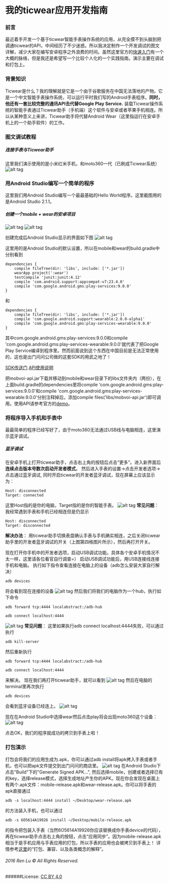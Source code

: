 # 我的ticwear应用开发指南
### 前言
最近着手开发一个基于ticwear智能手表操作系统的应用，从完全摸不到头脑到把调通ticwear的API，中间经历了不少迷惑。所以我决定制作一个开发调试的图文详解，减少大家在编写安卓程序之外浪费的时间。虽然这里官方的[快速入门](http://developer.chumenwenwen.com/v2/doc/ticwear/getting-started)有一个大概的脉络，但是我还是希望写一个比较个人化的一个实践指南。演示主要在调试和打包上。

### 背景知识
Ticwear是什么？我的理解就是它是一个由于谷歌服务在中国无法落地的产物。它是一个中文智能手表操作系统，可以运行平时我们写的Android手表程序。**同时，他还有一套比较完整的通讯API去代替Google Play Service.** 装载Ticwear操作系统的智能手表通过Ticwear助手（手机端）这个软件与安卓或者苹果手机相连。所以从某种意义上来讲，Ticwear助手将代替Android Wear（这里指运行在安卓手机上的一个助手软件）的工作。

### 图文调试教程
##### 连接手表与Ticwear助手
这里我们演示使用的是小米红米手机，和moto360一代（已刷成Ticwear系统）
![alt tag](https://github.com/kinglouisxviii/My-Ticwear-Kick-off-Guide/blob/master/tutorial_pics/8B1A9233-910F-4407-87E5-3AF18AEF35A9.jpg)

### 用Android Studio编写一个简单的程序
这里我们用Android Studio编写一个最最基础的Hello World程序。这里截图用的是Android Studio 2.1.1。

##### 创建一个mobile + wear的安卓项目
![alt tag](https://github.com/kinglouisxviii/My-Ticwear-Kick-off-Guide/blob/master/tutorial_pics/as_1.jpg)
![alt tag](https://github.com/kinglouisxviii/My-Ticwear-Kick-off-Guide/blob/master/tutorial_pics/as_2.jpg)

创建完成后Android Studio显示的界面如下图
![alt tag](https://github.com/kinglouisxviii/My-Ticwear-Kick-off-Guide/blob/master/tutorial_pics/as_3.png)

这里用的是Android Studio的默认设置，所以在mobile和wear的build.gradle中分别看到
```
dependencies {
    compile fileTree(dir: 'libs', include: ['*.jar'])
    wearApp project(':wear')
    testCompile 'junit:junit:4.12'
    compile 'com.android.support:appcompat-v7:23.4.0'
    compile 'com.google.android.gms:play-services:9.0.0'
}
```
和
```
dependencies {
    compile fileTree(dir: 'libs', include: ['*.jar'])
    compile 'com.google.android.support:wearable:2.0.0-alpha1'
    compile 'com.google.android.gms:play-services-wearable:9.0.0'
}
```
其中com.google.android.gms:play-services:9.0.0和compile 'com.google.android.gms:play-services-wearable:9.0.0'就代表了把Google Play Service编译到程序里。然而前面说到这个东西在中国目前是无法正常使用的，这也是出门问问公司做的这套SDK的用武之地了！

[SDK传送门](https://github.com/ticwear/sdk/raw/master/lib/mobvoi-api.jar)
[API使用说明](http://developer.chumenwenwen.com/v2/doc/ticwear/wearable-api)

把mobvoi-api.jar下载并移动到mobile和wear目录下的libs文件夹内（两份），在上面build.gradle的dependencies里将compile 'com.google.android.gms:play-services:9.0.0'和compile 'com.google.android.gms:play-services-wearable:9.0.0'分别注释掉后，添加compile files('libs/mobvoi-api.jar')即可调用。使用API请参考官方的[demo](https://github.com/ticwear/sdk/tree/master/sample/android-studio)。

### 将程序导入手机和手表中
最最简单的程序已经写好了，由于moto360无法通过USB线与电脑相连，这里演示蓝牙调试。
##### 蓝牙调试
在安卓手机上打开ticwear助手，点击右上角的按钮后点击“更多”。进入新界面后**连续点击版本号数次启动开发者模式**。
然后进入手表的设置->点击开发者选项->点击通过蓝牙调试, 同时开启ticwear的开发者蓝牙调试，现在屏幕上应该显示为：
```
Host: disconnected
Target: connected
```
这里Host指的是你的电脑，Target指的是你的智能手表。
![alt tag](https://github.com/kinglouisxviii/My-Ticwear-Kick-off-Guide/blob/master/tutorial_pics/9FF18EA7-E337-4EE3-9272-D1E0F942FB96.jpg)
**常见问题**：
我经常遇到手表和手机已经相连但是仍显示
```
Host: disconnected
Target: disconnected
```
**解决办法**：
用ticwear助手切换表盘确认手表与手机确实相连，之后关闭ticwear助手里的开发者蓝牙调试的开关（上图第四格图片所示），然后再打开开关。

现在打开你手机中的开发者选项，启动USB调试功能。具体各个安卓手机情况不太一样，这里请各位看官自行调查=）
启动USB调试功能后，用USB连接线连接手机和电脑。
执行如下指令查看连接在电脑上的设备（adb怎么安装大家自行解决）
```
adb devices
```
将会看到现在连接的设备
![alt tag](https://github.com/kinglouisxviii/My-Ticwear-Kick-off-Guide/blob/master/tutorial_pics/connect1.png)
然后我们将我们的电脑作为一个hub，执行如下命令
```
adb forward tcp:4444 localabstract:/adb-hub
```
```
adb connect localhost:4444
```
![alt tag](https://github.com/kinglouisxviii/My-Ticwear-Kick-off-Guide/blob/master/tutorial_pics/connect2.png)
**常见问题**：
这里如果执行adb connect localhost:4444失败，可以通过执行
```
adb kill-server
```
然后重新执行 
```
adb forward tcp:4444 localabstract:/adb-hub 
```
```
adb connect localhost:4444
```
来解决。
现在我们再打开ticwear助手，就可以看到
![alt tag](https://github.com/kinglouisxviii/My-Ticwear-Kick-off-Guide/blob/master/tutorial_pics/IMG_6018.jpg)
然后在电脑的terminal里再次执行
```
adb devices
```
会看到蓝牙设备已经连上。
![alt tag](https://github.com/kinglouisxviii/My-Ticwear-Kick-off-Guide/blob/master/tutorial_pics/connect3.png)

现在在Android Studio中选择wear然后点击play将会出现moto360这个设备：
![alt tag](https://github.com/kinglouisxviii/My-Ticwear-Kick-off-Guide/blob/master/tutorial_pics/connect4.png)

点击OK，我们的程序就成功的拷贝到手表上啦！

### 打包演示
打包会将我们的应用生成为.apk，你可以通过adb install将apk拷入手表或者手机，也可以把apk文件提交到出门问问的商店里。
![alt tag](https://github.com/kinglouisxviii/My-Ticwear-Kick-off-Guide/blob/master/tutorial_pics/publish.jpg)
在Android Studio下点击"Build"下的"Generate Signed APK...", 然后选择mobile，创建或者选择已有的key，选择release模式，选择生成地址产生你的APK。现在你会发现在桌面上有两个.apk文件：mobile-release.apk和wear-release.apk。你可以将手表的apk直接通过
```
adb -s localhost:4444 install ~/Desktop/wear-release.apk
```
的方法装入手机，也可以通过
```
adb -s 6O5614A19926 install ~/Desktop/mobile-release.apk
```
的指令把包装入手表（当然6O5614A19926你应该替换成你手表device的代码），再在ticwear助手点击右上角的按钮，点击“应用同步”。因为mobile-release.apk相当于是手机应用与手表应用的打包，所以手表的应用也会被拷贝到手表上！
详情参考[这里](http://developer.chumenwenwen.com/v2/doc/ticwear/gms-compat)的“打包、兼容、以及各类概念的解释”。

###### 2016 Ren Lu © All Rights Reserved.
######License: [CC BY 4.0](https://creativecommons.org/licenses/by/4.0/legalcode)

